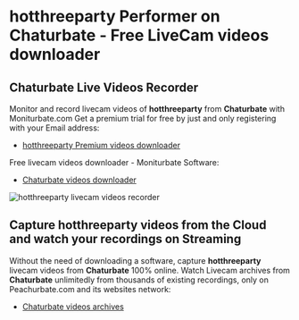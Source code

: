 # hotthreeparty Performer on Chaturbate - Free LiveCam videos downloader

## Chaturbate Live Videos Recorder

Monitor and record livecam videos of **hotthreeparty** from **Chaturbate** with Moniturbate.com
Get a premium trial for free by just and only registering with your Email address:
* [hotthreeparty Premium videos downloader](https://moniturbate.com/request-demo-licence-key.html)

Free livecam videos downloader - Moniturbate Software:
* [Chaturbate videos downloader](https://moniturbate.com/moniturbate-download-software.html)

![hotthreeparty livecam videos recorder](https://peachurnet.com/templates/moniturbate-software.png)


## Capture hotthreeparty videos from the Cloud and watch your recordings on Streaming

Without the need of downloading a software, capture **hotthreeparty** livecam videos from **Chaturbate** 100% online.
Watch Livecam archives from **Chaturbate** unlimitedly from thousands of existing recordings, only on Peachurbate.com and its websites network:
* [Chaturbate videos archives](https://peachurnet.com/)